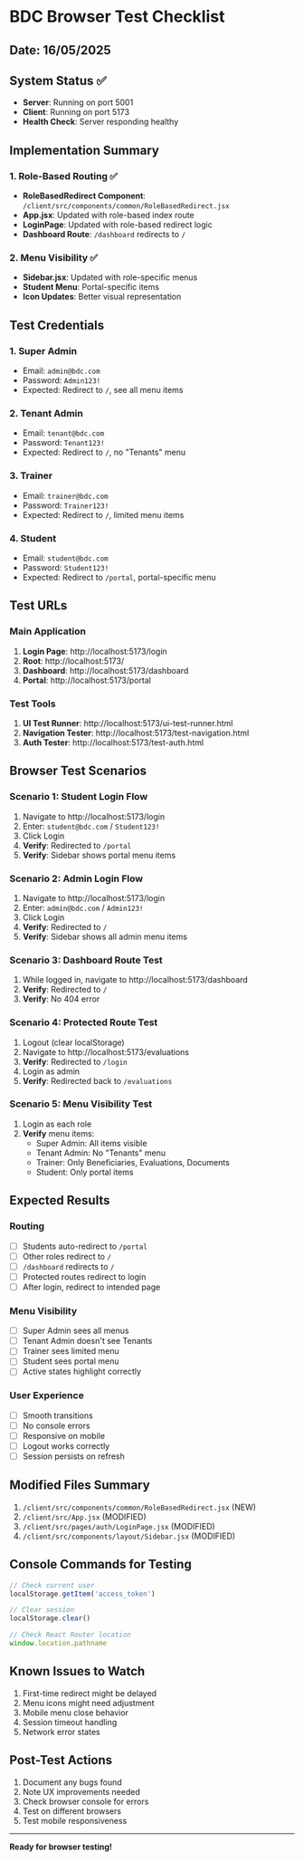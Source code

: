 # BDC Browser Test Checklist
## Date: 16/05/2025

## System Status ✅
- **Server**: Running on port 5001
- **Client**: Running on port 5173
- **Health Check**: Server responding healthy

## Implementation Summary

### 1. Role-Based Routing ✅
- **RoleBasedRedirect Component**: `/client/src/components/common/RoleBasedRedirect.jsx`
- **App.jsx**: Updated with role-based index route
- **LoginPage**: Updated with role-based redirect logic
- **Dashboard Route**: `/dashboard` redirects to `/`

### 2. Menu Visibility ✅
- **Sidebar.jsx**: Updated with role-specific menus
- **Student Menu**: Portal-specific items
- **Icon Updates**: Better visual representation

## Test Credentials

### 1. Super Admin
- Email: `admin@bdc.com`
- Password: `Admin123!`
- Expected: Redirect to `/`, see all menu items

### 2. Tenant Admin
- Email: `tenant@bdc.com`
- Password: `Tenant123!`
- Expected: Redirect to `/`, no "Tenants" menu

### 3. Trainer
- Email: `trainer@bdc.com`
- Password: `Trainer123!`
- Expected: Redirect to `/`, limited menu items

### 4. Student
- Email: `student@bdc.com`
- Password: `Student123!`
- Expected: Redirect to `/portal`, portal-specific menu

## Test URLs

### Main Application
1. **Login Page**: http://localhost:5173/login
2. **Root**: http://localhost:5173/
3. **Dashboard**: http://localhost:5173/dashboard
4. **Portal**: http://localhost:5173/portal

### Test Tools
1. **UI Test Runner**: http://localhost:5173/ui-test-runner.html
2. **Navigation Tester**: http://localhost:5173/test-navigation.html
3. **Auth Tester**: http://localhost:5173/test-auth.html

## Browser Test Scenarios

### Scenario 1: Student Login Flow
1. Navigate to http://localhost:5173/login
2. Enter: `student@bdc.com` / `Student123!`
3. Click Login
4. **Verify**: Redirected to `/portal`
5. **Verify**: Sidebar shows portal menu items

### Scenario 2: Admin Login Flow
1. Navigate to http://localhost:5173/login
2. Enter: `admin@bdc.com` / `Admin123!`
3. Click Login
4. **Verify**: Redirected to `/`
5. **Verify**: Sidebar shows all admin menu items

### Scenario 3: Dashboard Route Test
1. While logged in, navigate to http://localhost:5173/dashboard
2. **Verify**: Redirected to `/`
3. **Verify**: No 404 error

### Scenario 4: Protected Route Test
1. Logout (clear localStorage)
2. Navigate to http://localhost:5173/evaluations
3. **Verify**: Redirected to `/login`
4. Login as admin
5. **Verify**: Redirected back to `/evaluations`

### Scenario 5: Menu Visibility Test
1. Login as each role
2. **Verify** menu items:
   - Super Admin: All items visible
   - Tenant Admin: No "Tenants" menu
   - Trainer: Only Beneficiaries, Evaluations, Documents
   - Student: Only portal items

## Expected Results

### Routing
- [ ] Students auto-redirect to `/portal`
- [ ] Other roles redirect to `/`
- [ ] `/dashboard` redirects to `/`
- [ ] Protected routes redirect to login
- [ ] After login, redirect to intended page

### Menu Visibility
- [ ] Super Admin sees all menus
- [ ] Tenant Admin doesn't see Tenants
- [ ] Trainer sees limited menu
- [ ] Student sees portal menu
- [ ] Active states highlight correctly

### User Experience
- [ ] Smooth transitions
- [ ] No console errors
- [ ] Responsive on mobile
- [ ] Logout works correctly
- [ ] Session persists on refresh

## Modified Files Summary

1. `/client/src/components/common/RoleBasedRedirect.jsx` (NEW)
2. `/client/src/App.jsx` (MODIFIED)
3. `/client/src/pages/auth/LoginPage.jsx` (MODIFIED)
4. `/client/src/components/layout/Sidebar.jsx` (MODIFIED)

## Console Commands for Testing

```javascript
// Check current user
localStorage.getItem('access_token')

// Clear session
localStorage.clear()

// Check React Router location
window.location.pathname
```

## Known Issues to Watch

1. First-time redirect might be delayed
2. Menu icons might need adjustment
3. Mobile menu close behavior
4. Session timeout handling
5. Network error states

## Post-Test Actions

1. Document any bugs found
2. Note UX improvements needed
3. Check browser console for errors
4. Test on different browsers
5. Test mobile responsiveness

---
**Ready for browser testing!**